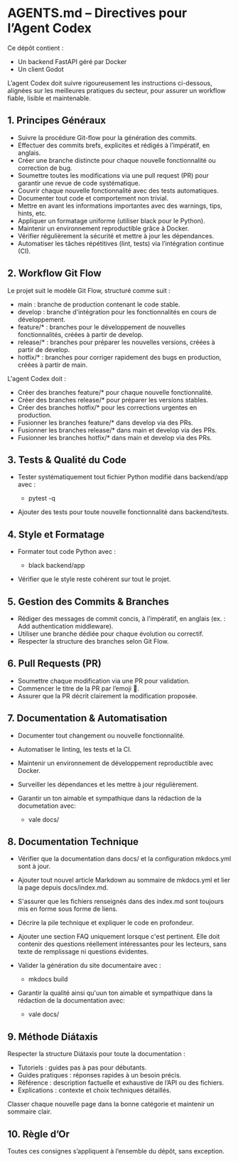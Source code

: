 # AGENTS.md – Directives pour l’Agent Codex

Ce dépôt contient :

- Un backend FastAPI géré par Docker
- Un client Godot

L’agent Codex doit suivre rigoureusement les instructions ci-dessous, alignées sur les meilleures pratiques du secteur, pour assurer un workflow fiable, lisible et maintenable.

## 1. Principes Généraux

- Suivre la procédure Git-flow pour la génération des commits.
- Effectuer des commits brefs, explicites et rédigés à l’impératif, en anglais.
- Créer une branche distincte pour chaque nouvelle fonctionnalité ou correction de bug.
- Soumettre toutes les modifications via une pull request (PR) pour garantir une revue de code systématique.
- Couvrir chaque nouvelle fonctionnalité avec des tests automatiques.
- Documenter tout code et comportement non trivial.
- Mettre en avant les informations importantes avec des warnings, tips, hints, etc.
- Appliquer un formatage uniforme (utiliser black pour le Python).
- Maintenir un environnement reproductible grâce à Docker.
- Vérifier régulièrement la sécurité et mettre à jour les dépendances.
- Automatiser les tâches répétitives (lint, tests) via l’intégration continue (CI).

## 2. Workflow Git Flow

Le projet suit le modèle Git Flow, structuré comme suit :

- main : branche de production contenant le code stable.
- develop : branche d'intégration pour les fonctionnalités en cours de développement.
- feature/* : branches pour le développement de nouvelles fonctionnalités, créées à partir de develop.
- release/* : branches pour préparer les nouvelles versions, créées à partir de develop.
- hotfix/* : branches pour corriger rapidement des bugs en production, créées à partir de main.

L'agent Codex doit :

- Créer des branches feature/* pour chaque nouvelle fonctionnalité.
- Créer des branches release/* pour préparer les versions stables.
- Créer des branches hotfix/* pour les corrections urgentes en production.
- Fusionner les branches feature/* dans develop via des PRs.
- Fusionner les branches release/* dans main et develop via des PRs.
- Fusionner les branches hotfix/* dans main et develop via des PRs.

## 3. Tests & Qualité du Code

- Tester systématiquement tout fichier Python modifié dans backend/app avec :

  - pytest -q

- Ajouter des tests pour toute nouvelle fonctionnalité dans backend/tests.

## 4. Style et Formatage

- Formater tout code Python avec :

  - black backend/app

- Vérifier que le style reste cohérent sur tout le projet.

## 5. Gestion des Commits & Branches

- Rédiger des messages de commit concis, à l’impératif, en anglais (ex. : Add authentication middleware).
- Utiliser une branche dédiée pour chaque évolution ou correctif.
- Respecter la structure des branches selon Git Flow.

## 6. Pull Requests (PR)

- Soumettre chaque modification via une PR pour validation.
- Commencer le titre de la PR par l’emoji 🤖.
- Assurer que la PR décrit clairement la modification proposée.

## 7. Documentation & Automatisation

- Documenter tout changement ou nouvelle fonctionnalité.
- Automatiser le linting, les tests et la CI.
- Maintenir un environnement de développement reproductible avec Docker.
- Surveiller les dépendances et les mettre à jour régulièrement.
- Garantir un ton aimable et sympathique dans la rédaction de la documetation avec:

    - vale docs/

## 8. Documentation Technique

- Vérifier que la documentation dans docs/ et la configuration mkdocs.yml sont à jour.
- Ajouter tout nouvel article Markdown au sommaire de mkdocs.yml et lier la page depuis docs/index.md.
- S'assurer que les fichiers renseignés dans des index.md sont toujours mis en forme sous forme de liens.
- Décrire la pile technique et expliquer le code en profondeur.
- Ajouter une section FAQ uniquement lorsque c'est pertinent. Elle doit contenir des questions réellement intéressantes pour les lecteurs, sans texte de remplissage ni questions évidentes.
- Valider la génération du site documentaire avec :

  - mkdocs build

- Garantir la qualité ainsi qu'uun ton aimable et sympathique dans la rédaction de la documentation avec:

  - vale docs/

## 9. Méthode Diátaxis

Respecter la structure Diátaxis pour toute la documentation :

- Tutoriels : guides pas à pas pour débutants.
- Guides pratiques : réponses rapides à un besoin précis.
- Référence : description factuelle et exhaustive de l’API ou des fichiers.
- Explications : contexte et choix techniques détaillés.

Classer chaque nouvelle page dans la bonne catégorie et maintenir un sommaire clair.

## 10. Règle d’Or

Toutes ces consignes s’appliquent à l’ensemble du dépôt, sans exception.
